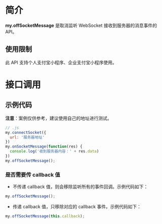 
# 简介
**my.offSocketMessage** 是取消监听 WebSocket 接收到服务器的消息事件的 API。

## 使用限制
此 API 支持个人支付宝小程序、企业支付宝小程序使用。

# 接口调用

## 示例代码
**注意**：案例仅供参考，建议使用自己的地址进行测试。
```javascript
// .js
my.connectSocket({
  url: '服务器地址'
})
my.onSocketMessage(function(res) {
  console.log('收到服务器内容：' + res.data)
})
my.offSocketMessage();
```

### 是否需要传 callback 值

- 不传递 callback 值，则会移除监听所有的事件回调。示例代码如下：

```javascript
my.offSocketMessage();
```

- 传递 callback 值，只移除对应的 callback 事件。示例代码如下：

```javascript
my.offSocketMessage(this.callback);
```
